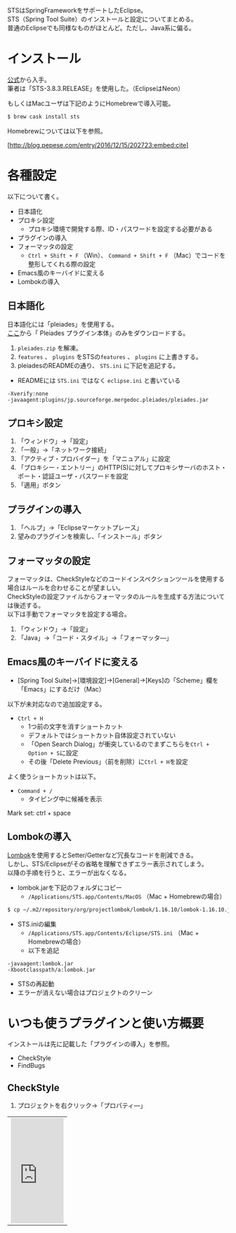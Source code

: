 STSはSpringFrameworkをサポートしたEclipse。  
STS（Spring Tool Suite）のインストールと設定についてまとめる。  
普通のEclipseでも同様なものがほとんど。ただし、Java系に偏る。

# インストール

[公式](http://www.springsource.org/downloads/sts-ggts)から入手。  
筆者は「STS-3.8.3.RELEASE」を使用した。（EclipseはNeon）  

もしくはMacユーザは下記のようにHomebrewで導入可能。

```sh
$ brew cask install sts
```

Homebrewについては以下を参照。

[http://blog.pepese.com/entry/2016/12/15/202723:embed:cite]

# 各種設定

以下について書く。

- 日本語化
- プロキシ設定
  - プロキシ環境で開発する際、ID・パスワードを設定する必要がある
- プラグインの導入
- フォーマッタの設定
  - ```Ctrl + Shift + F``` （Win）、 ```Command + Shift + F``` （Mac）でコードを整形してくれる際の設定
- Emacs風のキーバイドに変える
- Lombokの導入

## 日本語化

日本語化には「pleiades」を使用する。  
[ここ](http://mergedoc.sourceforge.jp/)から「 Pleiades プラグイン本体」のみをダウンロードする。

1. ```pleiades.zip``` を解凍。
1. ```features``` 、 ```plugins``` をSTSの```features``` 、 ```plugins``` に上書きする。
1. pleiadesのREADMEの通り、 ```STS.ini``` に下記を追記する。
  - READMEには ```STS.ini``` ではなく ```eclipse.ini``` と書いている

```
-Xverify:none
-javaagent:plugins/jp.sourceforge.mergedoc.pleiades/pleiades.jar
```

## プロキシ設定

1. 「ウィンドウ」→「設定」
1. 「一般」→「ネットワーク接続」
1. 「アクティブ・プロバイダー」を「マニュアル」に設定
1. 「プロキシー・エントリー」のHTTP(S)に対してプロキシサーバのホスト・ポート・認証ユーザ・パスワードを設定
1. 「適用」ボタン

## プラグインの導入

1. 「ヘルプ」→「Eclipseマーケットプレース」
1. 望みのプラグインを検索し、「インストール」ボタン

## フォーマッタの設定

フォーマッタは、CheckStyleなどのコードインスペクションツールを使用する場合はルールを合わせることが望ましい。  
CheckStyleの設定ファイルからフォーマッタのルールを生成する方法については後述する。  
以下は手動でフォーマッタを設定する場合。

1. 「ウィンドウ」→「設定」
1. 「Java」→「コード・スタイル」→「フォーマッタ―」

## Emacs風のキーバイドに変える

- [Spring Tool Suite]→[環境設定]→[General]→[Keys]の「Scheme」欄を「Emacs」にするだけ（Mac）

以下が未対応なので追加設定する。

- ```Ctrl + H```
    - 1つ前の文字を消すショートカット
    - デフォルトではショートカット自体設定されていない
    - 「Open Search Dialog」が衝突しているのでまずこちらを```Ctrl + Option + S```に設定
    - その後「Delete Previous」（前を削除）に```Ctrl + H```を設定

よく使うショートカットは以下。

- ```Command + /```
    - タイピング中に候補を表示


Mark set: ctrl + space

## Lombokの導入

[Lombok](https://projectlombok.org)を使用するとSetter/Getterなど冗長なコードを削減できる。  
しかし、STS/Eclipseがその省略を理解できずエラー表示されてしまう。  
以降の手順を行うと、エラーが出なくなる。

- lombok.jarを下記のフォルダにコピー
  - ```/Applications/STS.app/Contents/MacOS``` （Mac + Homebrewの場合）

```sh
$ cp ~/.m2/repository/org/projectlombok/lombok/1.16.10/lombok-1.16.10.jar /Applications/STS.app/Contents/MacOS/lombok.jar
```

- STS.iniの編集
  - ```/Applications/STS.app/Contents/Eclipse/STS.ini``` （Mac + Homebrewの場合）
  - 以下を追記

```
-javaagent:lombok.jar
-Xbootclasspath/a:lombok.jar
```

- STSの再起動
- エラーが消えない場合はプロジェクトのクリーン

# いつも使うプラグインと使い方概要

インストールは先に記載した「プラグインの導入」を参照。

- CheckStyle
- FindBugs

## CheckStyle

1. プロジェクトを右クリック→「プロパティ―」

<table border="0">
<tr>
<td>
<iframe src="http://rcm-jp.amazon.co.jp/e/cm?t=tanakakns-22&o=9&p=8&l=as1&asins=4797367474&ref=qf_sp_asin_til&fc1=000000&IS2=1&lt1=_blank&m=amazon&lc1=0000FF&bc1=000000&bg1=FFFFFF&f=ifr" style="width:120px;height:240px;" scrolling="no" marginwidth="0" marginheight="0" frameborder="0"></iframe>
</td>
</tr>
</table>
